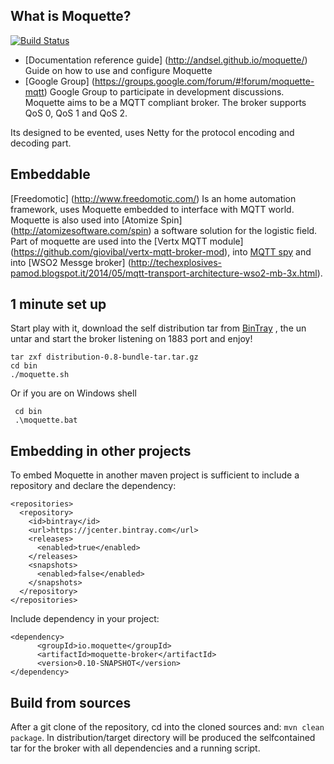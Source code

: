 
## What is Moquette?

[![Build Status](https://api.travis-ci.org/andsel/moquette.svg?branch=master)](https://travis-ci.org/andsel/moquette)

* [Documentation reference guide] (http://andsel.github.io/moquette/) Guide on how to use and configure Moquette
* [Google Group] (https://groups.google.com/forum/#!forum/moquette-mqtt) Google Group to participate in development discussions.
Moquette aims to be a MQTT compliant broker. The broker supports QoS 0, QoS 1 and QoS 2.

Its designed to be evented, uses Netty for the protocol encoding and decoding part.
 
## Embeddable

[Freedomotic] (http://www.freedomotic.com/) Is an home automation framework, uses Moquette embedded to interface with MQTT world.
Moquette is also used into [Atomize Spin] (http://atomizesoftware.com/spin) a software solution for the logistic field.
Part of moquette are used into the [Vertx MQTT module] (https://github.com/giovibal/vertx-mqtt-broker-mod), into [MQTT spy](http://kamilfb.github.io/mqtt-spy/)
and into [WSO2 Messge broker] (http://techexplosives-pamod.blogspot.it/2014/05/mqtt-transport-architecture-wso2-mb-3x.html).

## 1 minute set up
Start play with it, download the self distribution tar from [BinTray](https://bintray.com/artifact/download/andsel/generic/distribution-0.8-bundle-tar.tar.gz) ,
the un untar and start the broker listening on 1883 port and enjoy! 
```
tar zxf distribution-0.8-bundle-tar.tar.gz
cd bin
./moquette.sh
```

Or if you are on Windows shell
```
 cd bin
 .\moquette.bat
 ```

## Embedding in other projects
To embed Moquette in another maven project is sufficient to include a repository and declare the dependency: 

```
<repositories>
  <repository>
    <id>bintray</id>
    <url>https://jcenter.bintray.com</url>
    <releases>
      <enabled>true</enabled>
    </releases>
    <snapshots>
      <enabled>false</enabled>
    </snapshots>
  </repository>
</repositories>
```

Include dependency in your project: 

```
<dependency>
      <groupId>io.moquette</groupId>
      <artifactId>moquette-broker</artifactId>
      <version>0.10-SNAPSHOT</version>
</dependency>
```

## Build from sources

After a git clone of the repository, cd into the cloned sources and: `mvn clean package`. 
In distribution/target directory will be produced the selfcontained tar for the broker with all dependencies and a running script. 
  
